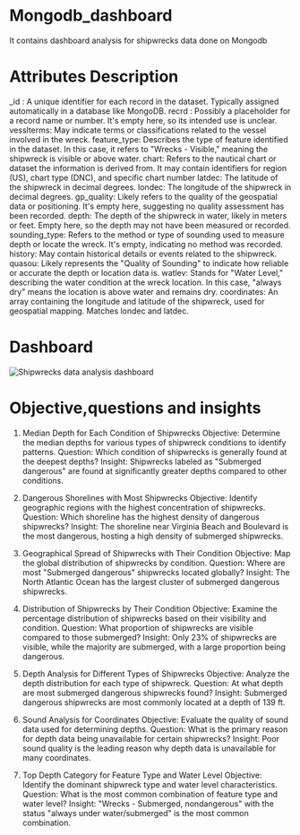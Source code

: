 # Mongodb_dashboard
It contains dashboard analysis for shipwrecks data done on Mongodb 

# Attributes Description
_id : A unique identifier for each record in the dataset. Typically assigned automatically in a database like MongoDB.
recrd : Possibly a placeholder for a record name or number. It's empty here, so its intended use is unclear.
vesslterms: May indicate terms or classifications related to the vessel involved in the wreck. 
feature_type: Describes the type of feature identified in the dataset. In this case, it refers to "Wrecks - Visible," meaning the shipwreck is visible or above water.
chart: Refers to the nautical chart or dataset the information is derived from. It may contain identifiers for region (US), chart type (DNC), and specific chart number 
latdec: The latitude of the shipwreck in decimal degrees.
londec: The longitude of the shipwreck in decimal degrees.
gp_quality: Likely refers to the quality of the geospatial data or positioning. It's empty here, suggesting no quality assessment has been recorded.
depth: The depth of the shipwreck in water, likely in meters or feet. Empty here, so the depth may not have been measured or recorded.
sounding_type: Refers to the method or type of sounding used to measure depth or locate the wreck. It's empty, indicating no method was recorded.
history: May contain historical details or events related to the shipwreck. 
quasou: Likely represents the "Quality of Sounding" to indicate how reliable or accurate the depth or location data is.
watlev: Stands for "Water Level," describing the water condition at the wreck location. In this case, "always dry" means the location is above water and remains dry.
coordinates: An array containing the longitude and latitude of the shipwreck, used for geospatial mapping. Matches londec and latdec.

# Dashboard

![Shipwrecks data analysis dashboard](https://github.com/user-attachments/assets/c4a08f84-0610-4327-a26f-4574cfa6c307)

# Objective,questions and insights

1. Median Depth for Each Condition of Shipwrecks
Objective: Determine the median depths for various types of shipwreck conditions to identify patterns.
Question: Which condition of shipwrecks is generally found at the deepest depths?
Insight: Shipwrecks labeled as "Submerged dangerous" are found at significantly greater depths compared to other conditions.

2. Dangerous Shorelines with Most Shipwrecks
Objective: Identify geographic regions with the highest concentration of shipwrecks.
Question: Which shoreline has the highest density of dangerous shipwrecks?
Insight: The shoreline near Virginia Beach and Boulevard is the most dangerous, hosting a high density of submerged shipwrecks.

3. Geographical Spread of Shipwrecks with Their Condition
Objective: Map the global distribution of shipwrecks by condition.
Question: Where are most "Submerged dangerous" shipwrecks located globally?
Insight: The North Atlantic Ocean has the largest cluster of submerged dangerous shipwrecks.

4. Distribution of Shipwrecks by Their Condition
Objective: Examine the percentage distribution of shipwrecks based on their visibility and condition.
Question: What proportion of shipwrecks are visible compared to those submerged?
Insight: Only 23% of shipwrecks are visible, while the majority are submerged, with a large proportion being dangerous.

5. Depth Analysis for Different Types of Shipwrecks
Objective: Analyze the depth distribution for each type of shipwreck.
Question: At what depth are most submerged dangerous shipwrecks found?
Insight: Submerged dangerous shipwrecks are most commonly located at a depth of 139 ft.

6. Sound Analysis for Coordinates
Objective: Evaluate the quality of sound data used for determining depths.
Question: What is the primary reason for depth data being unavailable for certain shipwrecks?
Insight: Poor sound quality is the leading reason why depth data is unavailable for many coordinates.

7. Top Depth Category for Feature Type and Water Level
Objective: Identify the dominant shipwreck type and water level characteristics.
Question: What is the most common combination of feature type and water level?
Insight: "Wrecks - Submerged, nondangerous" with the status "always under water/submerged" is the most common combination.


